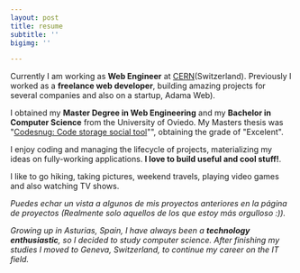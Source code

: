 ```yaml
---
layout: post
title: resume
subtitle: ''
bigimg: ''

---
```


<i class="fa fa-briefcase"></i> Currently I am working as **Web Engineer** at [CERN](https://home.cern/ "European Organization for Nuclear Research")(Switzerland). Previously I worked as a **freelance web developer**, building amazing projects for several companies and also on a startup, Adama Web).

<i class="fa fa-graduation-cap"></i> I obtained my **Master Degree in Web Engineering** and my **Bachelor in Computer Science** from the University of Oviedo. My Masters thesis was "[Codesnug: Code storage social tool](https://goo.gl/bcvkrw "Codesnug: Code storage social tool")"", obtaining the grade of "Excelent".

<i class="fa fa-code"></i> I enjoy coding and managing the lifecycle of projects, materializing my ideas on fully-working applications. **I love to build useful and cool stuff!**.

<i class="fa fa-heart"></i> I like to go hiking, taking pictures, weekend travels, playing video games and also watching TV shows.

<i class="fa fa-file-text-o"> Puedes echar un vista a algunos de mis proyectos anteriores en la página de proyectos (Realmente solo aquellos de los que estoy más orgulloso :)).

<i class="fa fa-globe"></i> Growing up in Asturias, Spain, I have always been a **technology enthusiastic**, so I decided to study computer science. After finishing my studies I moved to Geneva, Switzerland, to continue my career on the IT field.